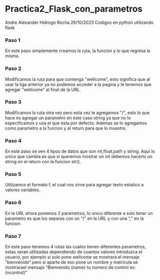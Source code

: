 # Practica2_Flask_con_parametros
Andre Alexander Hidrogo Rocha 26/10/2023 Codigos en python utilizando flask

### Paso 1
En este paso simplemente creamos la ruta, la funcion y lo que regresa la misma.

### Paso 2
Modificamos la ruta para que contenga "wellcome", esto significa que al usar la liga anterior ya no podemos acceder a la pagina y le tenemos que agregar "wellcome" al final de la URL.

### Paso 3
Modificamos la ruta otra vez pero esta vez le agregamos "/<name>", esto lo que hace es agregar un parametro en este caso string ya que no lo especificamos y usa el que esta por defecto. Ademas se lo agregamos como parametro a la funcion y al return para que lo muestre.

### Paso 4
En este paso se ven 4 tipos de datos que son int,float,path y string. Aqui lo unico que cambia es que si queremos mostrar un int debemos hacerlo un string en el return con la funcion str().

### Paso 5
Utilizamos el formato f, el cual nos sirve para agregar texto estatico a valores variables.

### Paso 6
En la URL ahora ponemos 2 parametros, lo unico diferente a solo tener un parametro es que los separas con un "/" en la URL y con una "," en la funcion.

### Paso 7
En este paso tenemos 4 rutas las cuales tienen diferentes parametros, estas seran utilizadas dependiendo de cuantos valores introduzca el usuario, por ejemplo si solo pone wellcome se mostrara el mensaje "bienvenido" pero si aparte de eso pone un nombre y matricula se mostrarael mensaje "Bienvenido {name} tu numero de control es: {ncontrol}"



